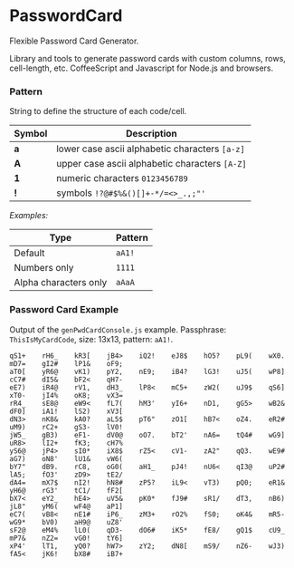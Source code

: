 PasswordCard
============

Flexible Password Card Generator.

Library and tools to generate password cards with custom columns, rows, cell-length, etc. CoffeeScript and Javascript for Node.js and browsers.

### Pattern
String to define the structure of each code/cell.

| Symbol | Description                                    |
| ------ | ---------------------------------------------- |
| __a__  | lower case ascii alphabetic characters `[a-z]` |
| __A__  | upper case ascii alphabetic characters `[A-Z]` |
| __1__  | numeric characters `0123456789`                |
| __!__  | symbols `!?@#$%&()[]+-*/=<>_.,;"'`             |

_Examples:_

| Type                  | Pattern |
| --------------------- | ------- |
| Default               | `aA1!`  |
| Numbers only          | `1111`  |
| Alpha characters only | `aAaA`  |

### Password Card Example

Output of the `genPwdCardConsole.js` example. Passphrase: `ThisIsMyCardCode`, size: 13x13, pattern: `aA1!`.

	qS1+	rH6_	kR3[	jB4>	iQ2!	eJ8$	hO5?	pL9(	wX0.	mD7=	gI2#	lP1&	oF9;
	aT0[	yR6@	vK1)	pY2,	nE9;	iB4?	lG3!	uJ5(	wP8]	cC7#	dI5&	bF2<	qH7-
	eE7)	iR4@	rV1,	dH3_	lP8<	mC5+	zW2(	uJ9$	qS6]	xT0-	jI4%	oK8;	vX3=
	rR4_	sE8@	eW9<	fL7(	hM3'	yI6+	nD1,	gG5>	wB2&	dF0]	iA1!	lS2)	xV3[
	dN3>	nK8&	kA0?	aL5$	pT6"	zO1[	hB7<	oZ4.	eR2#	uM9)	rC2+	gS3-	lV0!
	jW5_	gB3)	eF1-	dV0@	oO7.	bT2'	nA6=	tQ4#	wG9]	uR8>	lI2+	fK3;	cH7%
	yS6@	jP4>	sI0*	iX8$	rZ5<	cV1-	zA2"	qQ3.	wE9#	aG7)	oN8'	lU1&	vW6(
	bY7"	dB9.	rC8,	oG0(	aH1_	pJ4!	nU6<	qI3@	uP2#	lA5;	fO3'	zD9>	tE2/
	dA4=	mX7$	nI2!	hN8#	zP5?	iL9<	vT3)	pQ0;	eR1&	yH6@	rG3'	tC1/	fF2[
	bX7<	eY2_	hE4>	uV5&	pK0*	fJ9#	sR1/	dT3,	nB6)	jL8"	yM6(	wF4@	aP1]
	eC7(	vB8<	nE1#	iP6_	zM3+	rO2%	fS0;	oK4&	mR5-	wG9*	bV0)	aH9@	uZ8'
	sF2@	eM4%	lL0(	qD3-	dO6#	iK5*	fE8/	gQ1$	cU9_	mP7&	nZ2=	vG0!	tY6]
	xP4'	lT1,	yQ0?	hW7>	zY2;	dN8[	mS9/	nZ6-	wJ3)	fA5<	jK6!	bX8#	iB7+
